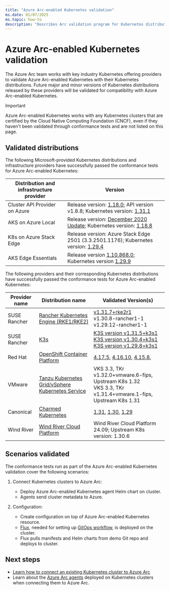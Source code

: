 ```yaml
---
title: "Azure Arc-enabled Kubernetes validation"
ms.date: 01/07/2025
ms.topic: how-to
description: "Describes Arc validation program for Kubernetes distributions"
---
```


# Azure Arc-enabled Kubernetes validation

The Azure Arc team works with key industry Kubernetes offering providers to validate Azure Arc-enabled Kubernetes with their Kubernetes distributions. Future major and minor versions of Kubernetes distributions released by these providers will be validated for compatibility with Azure Arc-enabled Kubernetes.

> [!IMPORTANT]
> Azure Arc-enabled Kubernetes works with any Kubernetes clusters that are certified by the Cloud Native Computing Foundation (CNCF), even if they haven't been validated through conformance tests and are not listed on this page.

## Validated distributions

The following Microsoft-provided Kubernetes distributions and infrastructure providers have successfully passed the conformance tests for Azure Arc-enabled Kubernetes:

| Distribution and infrastructure provider | Version |
| ---------------------------------------- | ------- |
| Cluster API Provider on Azure            | Release version: [1.18.0](https://github.com/kubernetes-sigs/cluster-api-provider-azure/releases/tag/v1.18.0); API version v1.8.8; Kubernetes version: [1.31.1](https://github.com/kubernetes/kubernetes/releases/tag/v1.31.1) |
| AKS on Azure Local                       | Release version: [December 2020 Update](https://github.com/Azure/aks-hci/releases/tag/AKS-HCI-2012); Kubernetes version: [1.18.8](https://github.com/kubernetes/kubernetes/releases/tag/v1.18.8) |
| K8s on Azure Stack Edge                  | Release version: Azure Stack Edge 2501 (3.3.2501.1176); Kubernetes version: [1.29.4](https://github.com/kubernetes/kubernetes/releases/tag/v1.29.4) |
| AKS Edge Essentials                      | Release version [1.10.868.0](https://github.com/Azure/AKS-Edge/releases); Kubernetes version [1.29.9](https://github.com/kubernetes/kubernetes/releases/tag/v1.29.9) |

The following providers and their corresponding Kubernetes distributions have successfully passed the conformance tests for Azure Arc-enabled Kubernetes:

| Provider name | Distribution name | Validated Version(s)|
| ------------ | ----------------- | -------------------- |
| SUSE Rancher | [Rancher Kubernetes Engine (RKE1/RKE2)](https://www.rancher.com/index.php/products/rke) | [v1.31.7+rke2r1](https://github.com/rancher/rke2/releases)<br>v1.30.8-rancher1-1<br>v1.29.12-rancher1-1 |
| SUSE Rancher      | [K3s](https://rancher.com/products/k3s/) | [K3S version v1.31.5+k3s1](https://github.com/k3s-io/k3s/releases/tag/v1.31.5%2Bk3s1)<br>[K3S version v1.30.4+k3s1](https://github.com/k3s-io/k3s/releases/tag/v1.30.4%2Bk3s1)<br> [K3S version v1.29.8+k3s1](https://github.com/k3s-io/k3s/releases/tag/v1.29.8%2Bk3s1) |
| Red Hat       | [OpenShift Container Platform](https://www.openshift.com/products/container-platform) | [4.17.5](https://docs.redhat.com/en/documentation/openshift_container_platform/4.17/html/release_notes/ocp-4-17-release-notes), [4.16.10](https://docs.redhat.com/en/documentation/openshift_container_platform/4.16/html/release_notes/ocp-4-16-release-notes),  [4.15.8](https://docs.redhat.com/en/documentation/openshift_container_platform/4.15/html/release_notes/ocp-4-15-release-notes#ocp-4-15-release-notes),  |
| VMware       | [Tanzu Kubernetes Grid/vSphere Kubernetes Service](https://tanzu.vmware.com/kubernetes-grid) | VKS 3.3, TKr v1.32.0+vmware.6-fips, Upstream K8s 1.32<br>VKS 3.3, TKr v1.31.4+vmware.1-fips, Upstream K8s 1.31 |
| Canonical    | [Charmed Kubernetes](https://ubuntu.com/kubernetes)| [1.31](https://ubuntu.com/kubernetes/docs/1.31/components), [1.30](https://ubuntu.com/kubernetes/charmed-k8s/docs/1.30/components), [1.29](https://ubuntu.com/kubernetes/charmed-k8s/docs/1.29/components) |
| Wind River | [Wind River Cloud Platform](https://www.windriver.com/studio/operator/cloud-platform) |Wind River Cloud Platform 24.09; Upstream K8s version: 1.30.6|

## Scenarios validated

The conformance tests run as part of the Azure Arc-enabled Kubernetes validation cover the following scenarios:

1. Connect Kubernetes clusters to Azure Arc:
    * Deploy Azure Arc-enabled Kubernetes agent Helm chart on cluster.
    * Agents send cluster metadata to Azure.

2. Configuration:
    * Create configuration on top of Azure Arc-enabled Kubernetes resource.
    * [Flux](https://docs.fluxcd.io/), needed for setting up [GitOps workflow](tutorial-use-gitops-flux2.md), is deployed on the cluster.
    * Flux pulls manifests and Helm charts from demo Git repo and deploys to cluster.

## Next steps

* [Learn how to connect an existing Kubernetes cluster to Azure Arc](./quickstart-connect-cluster.md)
* Learn about the [Azure Arc agents](conceptual-agent-overview.md) deployed on Kubernetes clusters when connecting them to Azure Arc.





